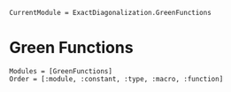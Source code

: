 ```@meta
CurrentModule = ExactDiagonalization.GreenFunctions
```

# Green Functions

```@autodocs
Modules = [GreenFunctions]
Order = [:module, :constant, :type, :macro, :function]
```